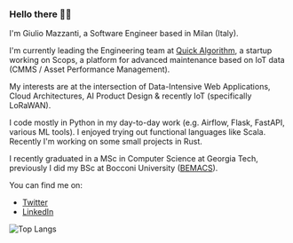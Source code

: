 ### Hello there 🧔🏼

I'm Giulio Mazzanti, a Software Engineer based in Milan (Italy).

I'm currently leading the Engineering team at [Quick Algorithm](https://quickalgorithm.com/), a startup working on Scops, a platform for advanced maintenance based on IoT data (CMMS / Asset Performance Management).

My interests are at the intersection of Data-Intensive Web Applications, Cloud Architectures, AI Product Design & recently IoT (specifically LoRaWAN).

I code mostly in Python in my day-to-day work (e.g. Airflow, Flask, FastAPI, various ML tools). I enjoyed trying out functional languages like Scala. Recently I'm working on some small projects in Rust.

I recently graduated in a MSc in Computer Science at Georgia Tech, previously I did my BSc at Bocconi University ([BEMACS](https://www.unibocconi.eu/wps/wcm/connect/bocconi/sitopubblico_en/navigation+tree/home/programs/bachelor+of+science/economics+management+and+computer+science)).

You can find me on:
* [Twitter](https://twitter.org/Giuzzilla)
* [LinkedIn](https://www.linkedin.com/in/giuliomazzanti/)

![Top Langs](https://github-readme-stats.vercel.app/api/top-langs/?username=Giuzzilla&layout=compact)
